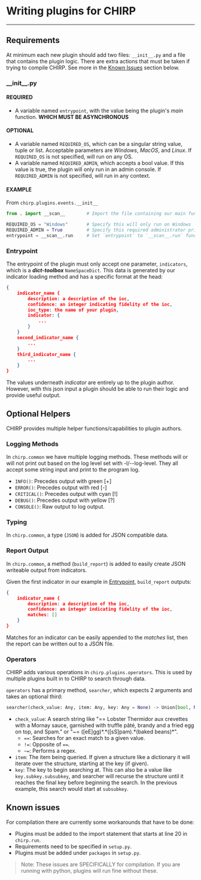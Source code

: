 # Writing plugins for CHIRP

---

## Requirements

At minimum each new plugin should add two files: `__init__.py` and a file that
contains the plugin logic. There are extra actions that must be taken if trying
to compile CHIRP. See more in the [Known Issues](#Known-issues) section below.

### \_\_init\_\_.py

#### REQUIRED

- A variable named `entrypoint`, with the value being the plugin's *main* function.
**WHICH MUST BE ASYNCHRONOUS**

#### OPTIONAL

- A variable named `REQUIRED_OS`, which can be a singular string value, tuple or
list. Acceptable parameters are *Windows*, *MacOS*, and *Linux*. If `REQUIRED_OS`
is not specified, will run on any OS.
- A variable named `REQUIRED_ADMIN`, which accepts a bool value. If this value is
true, the plugin will only run in an admin console. If `REQUIRED_ADMIN` is not
specified, will run in any context.

#### EXAMPLE

From `chirp.plugins.events.__init__`

```python
from . import __scan__        # Import the file containing our main function

REQUIRED_OS = "Windows"       # Specify this will only run on Windows
REQUIRED_ADMIN = True         # Specify this required administrator privileges
entrypoint = __scan__.run     # Set `entrypoint` to `__scan__.run` function.
```

### Entrypoint

The entrypoint of the plugin must only accept one parameter, `indicators`, which
is a ***dict-toolbox*** `NameSpaceDict`. This data is generated by our indicator
loading method and has a specific format at the head:

```json
{
    indicator_name {
        description: a description of the ioc,
        confidence: an integer indicating fidelity of the ioc,
        ioc_type: the name of your plugin,
        indicator: {
            ...
        }
    }
    second_indicator_name {
        ...
    }
    third_indicator_name {
        ...
    }
}
```

The values underneath *indicator* are entirely up to the plugin author. However,
with this json input a plugin should be able to run their logic and provide
useful output.

## Optional Helpers

CHIRP provides multiple helper functions/capabilities to plugin authors.

### Logging Methods

In `chirp.common` we have multiple logging methods. These methods will or will
not print out based on the log level set with -l/--log-level. They all accept
some string input and print to the program log.

- `INFO()`: Precedes output with green \[\+\]
- `ERROR()`: Precedes output with red \[\-\]
- `CRITICAL()`: Precedes output with cyan \[\!\]
- `DEBUG()`: Precedes output with yellow \[\?\]
- `CONSOLE()`: Raw output to log output.

### Typing

In `chirp.common`, a type (`JSON`) is added for JSON compatible data.

### Report Output

In `chirp.common`, a method (`build_report`) is added to easily create JSON
writeable output from indicators.

Given the first indicator in our example in [Entrypoint](##Entrypoint),
`build_report` outputs:

```json
{
    indicator_name {
        description: a description of the ioc,
        confidence: an integer indicating fidelity of the ioc,
        matches: []
    }
}
```

Matches for an indicator can be easily appended to the *matches* list, then the
report can be written out to a JSON file.

### Operators

CHIRP adds various operations in `chirp.plugins.operators`. This is used by
multiple plugins built in to CHIRP to search through data.

`operators` has a primary method, `searcher`, which expects 2 arguments and takes
an optional third:

```python
searcher(check_value: Any, item: Any, key: Any = None) -> Union[bool, None]
```

- `check_value`: A search string like "== Lobster Thermidor aux crevettes with a
Mornay sauce, garnished with truffle pâté, brandy and a fried egg on top, and
Spam." or "~= (\[eE]gg)\*.\*(\[sS]pam).\*(baked beans)\*".
  - `==`: Searches for an exact match to a given value.
  - `!=`: Opposite of `==`.
  - `~=`: Performs a regex.
- `item`: The item being queried. If given a structure like a dictionary it will
iterate over the structure, starting at the key (if given).
- `key`: The key to begin searching at. This can also be a value like
`key.subkey.subsubkey`, and searcher will recurse the structure until it reaches
the final key before beginning the search. In the previous example, this search
would start at `subsubkey`.

## Known issues

For compilation there are currently some workarounds that have to be done:

- Plugins must be added to the import statement that starts at line 20 in `chirp.run`.
- Requirements need to be specified in `setup.py`.
- Plugins must be added under `packages` in `setup.py`.

> Note: These issues are SPECIFICALLY for compilation. If you are running with python,
> plugins will run fine without these.
